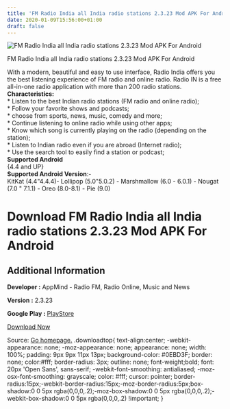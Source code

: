 ```yaml
---
title: 'FM Radio India all India radio stations 2.3.23 Mod APK For Android'
date: 2020-01-09T15:56:00+01:00
draft: false
---
```


![FM Radio India all India radio stations 2.3.23 Mod APK For Android](https://i0.wp.com/apkhome.net/wp-content/uploads/2020/01/FM-Radio-India-all-India-radio-stations-2.3.23-Mod.png "FM Radio India all India radio stations 2.3.23 Mod APK For Android")

  

FM Radio India all India radio stations 2.3.23 Mod APK For Android

With a modern, beautiful and easy to use interface, Radio India offers you the best listening experience of FM radio and online radio. Radio IN is a free all-in-one radio application with more than 200 radio stations.  
**Characteristics:**  
\* Listen to the best Indian radio stations (FM radio and online radio);  
\* Follow your favorite shows and podcasts;  
\* choose from sports, news, music, comedy and more;  
\* Continue listening to online radio while using other apps;  
\* Know which song is currently playing on the radio (depending on the station);  
\* Listen to Indian radio even if you are abroad (Internet radio);  
\* Use the search tool to easily find a station or podcast;  
**Supported Android**  
{4.4 and UP}  
**Supported Android Version**:-  
KitKat (4.4"4.4.4)- Lollipop (5.0"5.0.2) - Marshmallow (6.0 - 6.0.1) - Nougat (7.0 " 7.1.1) - Oreo (8.0-8.1) - Pie (9.0)

Download FM Radio India all India radio stations 2.3.23 Mod APK For Android
===========================================================================

Additional Information
----------------------

**Developer :** AppMind - Radio FM, Radio Online, Music and News

**Version :** 2.3.23

**Google Play :** [PlayStore](https://play.google.com/store/apps/details?id=com.appmind.radios.in)

  

[Download Now](https://store4app.co/post/fm-radio-india-all-india-radio-stations-2-3-23-mod-apk-for-android_1578424076)

  
Source: [Go homepage.](https://store4app.co/post/fm-radio-india-all-india-radio-stations-2-3-23-mod-apk-for-android_1578424076) .downloadtop{ text-align:center; -webkit-appearance: none; -moz-appearance: none; appearance: none; width: 100%; padding: 9px 9px 11px 13px; background-color: #0EBD3F; border: none; color:#fff; border-radius: 3px; outline: none; font-weight;bold; font: 20px 'Open Sans', sans-serif; -webkit-font-smoothing: antialiased; -moz-osx-font-smoothing: grayscale; color: #fff; cursor: pointer; border-radius:15px;-webkit-border-radius:15px;-moz-border-radius:5px;box-shadow:0 0 5px rgba(0,0,0,.2);-moz-box-shadow:0 0 5px rgba(0,0,0,.2);-webkit-box-shadow:0 0 5px rgba(0,0,0,.2) !important; }